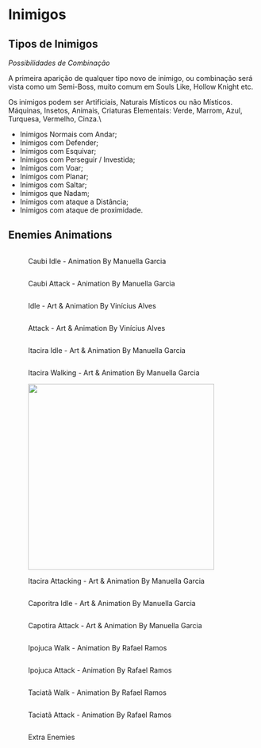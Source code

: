 # Inimigos

## Tipos de Inimigos

_Possibilidades de Combinação_

A primeira aparição de qualquer tipo novo de inimigo, ou combinação será vista como um Semi-Boss, muito comum em Souls Like, Hollow Knight etc.

Os inimigos podem ser Artificiais, Naturais Místicos ou não Místicos. Máquinas, Insetos, Animais, Criaturas Elementais: Verde, Marrom, Azul, Turquesa, Vermelho, Cinza.\\

* Inimigos Normais com Andar;
* Inimigos com Defender;
* Inimigos com Esquivar;
* Inimigos com Perseguir / Investida;
* Inimigos com Voar;
* Inimigos com Planar;
* Inimigos com Saltar;
* Inimigos que Nadam;
* Inimigos com ataque a Distância;
* Inimigos com ataque de proximidade.

## Enemies Animations

<div>

<figure><img src="../.gitbook/assets/Praga---Idle.gif" alt=""><figcaption><p>Caubi Idle  - Animation By Manuella Garcia</p></figcaption></figure>

 

<figure><img src="../.gitbook/assets/Praga---Andando.gif" alt=""><figcaption><p>Caubi Attack  - Animation By Manuella Garcia</p></figcaption></figure>

</div>

<div>

<figure><img src="../.gitbook/assets/CogumeloIdle.gif" alt=""><figcaption><p>Idle  - Art &#x26; Animation By Vinícius Alves</p></figcaption></figure>

 

<figure><img src="../.gitbook/assets/CogumeloAtaque.gif" alt=""><figcaption><p>Attack - Art &#x26; Animation By Vinícius Alves</p></figcaption></figure>

</div>

<div>

<figure><img src="../.gitbook/assets/Estramonio---Idle.gif" alt=""><figcaption><p>Itacira Idle - Art &#x26; Animation By Manuella Garcia</p></figcaption></figure>

 

<figure><img src="../.gitbook/assets/Estramonio---Andando (1).gif" alt=""><figcaption><p>Itacira Walking - Art &#x26; Animation By Manuella Garcia</p></figcaption></figure>

</div>

<figure><img src="../.gitbook/assets/Estramonio---ataque.gif" alt="" width="375"><figcaption><p>Itacira Attacking - Art &#x26; Animation By Manuella Garcia</p></figcaption></figure>

<div>

<figure><img src="../.gitbook/assets/Salsa-Idle (1).gif" alt=""><figcaption><p>Caporitra Idle - Art &#x26; Animation By Manuella Garcia</p></figcaption></figure>

 

<figure><img src="../.gitbook/assets/Salsa-ataque (1).gif" alt=""><figcaption><p>Capotira Attack - Art &#x26; Animation By Manuella Garcia</p></figcaption></figure>

</div>

<div>

<figure><img src="../.gitbook/assets/CogumeloWalk (1).gif" alt=""><figcaption><p>Ipojuca Walk - Animation By Rafael Ramos</p></figcaption></figure>

 

<figure><img src="../.gitbook/assets/CogumeloAtack2 (1).gif" alt=""><figcaption><p>Ipojuca Attack - Animation By Rafael Ramos</p></figcaption></figure>

</div>

<div>

<figure><img src="../.gitbook/assets/Walk.gif" alt=""><figcaption><p>Taciatã Walk - Animation By Rafael Ramos</p></figcaption></figure>

 

<figure><img src="../.gitbook/assets/Inimigo-Magro-Ataque.gif" alt=""><figcaption><p>Taciatã Attack - Animation By Rafael Ramos</p></figcaption></figure>

</div>

<figure><img src="../.gitbook/assets/InimigosNovo.png" alt=""><figcaption><p>Extra Enemies</p></figcaption></figure>
